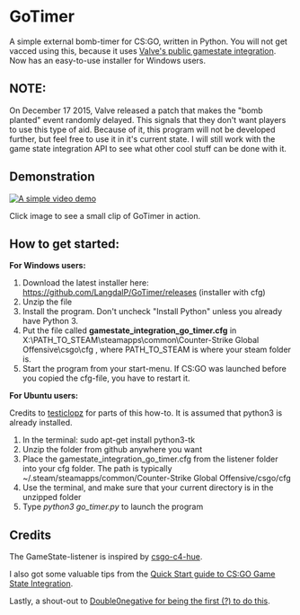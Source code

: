 # GoTimer
A simple external bomb-timer for CS:GO, written in Python. You will not get vacced using this, because it uses [Valve's public gamestate integration](https://developer.valvesoftware.com/wiki/Counter-Strike:_Global_Offensive_Game_State_Integration). Now has an easy-to-use installer for Windows users.

## NOTE:
On December 17 2015, Valve released a patch that makes the "bomb planted" event randomly delayed. This signals that they don't want players to use this type of aid. Because of it, this program will not be developed further, but feel free to use it in it's current state. I will still work with the game state integration API to see what other cool stuff can be done with it.

## Demonstration
[![A simple video demo](http://img.youtube.com/vi/tEdAwi1Hqbk/0.jpg)](http://www.youtube.com/watch?v=tEdAwi1Hqbk)

Click image to see a small clip of GoTimer in action.

## How to get started:

**For Windows users:**

1. Download the latest installer here: https://github.com/LangdalP/GoTimer/releases (installer with cfg)
2. Unzip the file 
3. Install the program. Don't uncheck "Install Python" unless you already have Python 3.
4. Put the file called **gamestate_integration_go_timer.cfg** in X:\PATH_TO_STEAM\steamapps\common\Counter-Strike Global Offensive\csgo\cfg , where PATH_TO_STEAM is where your steam folder is.
5. Start the program from your start-menu. If CS:GO was launched before you copied the cfg-file, you have to restart it.

**For Ubuntu users:** 

Credits to [testiclopz](https://www.reddit.com/user/testiclopz) for parts of this how-to. It is assumed that python3 is already installed.

1. In the terminal: sudo apt-get install python3-tk
2. Unzip the folder from github anywhere you want
3. Place the gamestate_integration_go_timer.cfg from the listener folder into your cfg folder. The path is typically ~/.steam/steamapps/common/Counter-Strike Global Offensive/csgo/cfg
4. Use the terminal, and make sure that your current directory is in the unzipped folder
5. Type *python3 go_timer.py* to launch the program

## Credits
The GameState-listener is inspired by [csgo-c4-hue](https://github.com/doobix/csgo-c4-hue).

I also got some valuable tips from the [Quick Start guide to CS:GO Game State Integration](https://github.com/tsuriga/csgo-gsi-qsguide).

Lastly, a shout-out to [Double0negative for being the first (?) to do this](https://github.com/Double0negative/CSGO-HUD).
